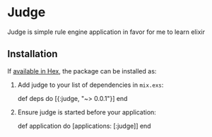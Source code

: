 # Judge

Judge is simple rule engine application in favor for me to learn elixir

## Installation

If [available in Hex](https://hex.pm/docs/publish), the package can be installed as:

  1. Add judge to your list of dependencies in `mix.exs`:

        def deps do
          [{:judge, "~> 0.0.1"}]
        end

  2. Ensure judge is started before your application:

        def application do
          [applications: [:judge]]
        end
